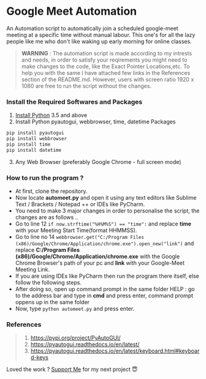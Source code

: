 # **Google Meet Automation**
An Automation script to automatically join a scheduled google-meet meeting at a specific time without manual labour. This one's for all the lazy people like me who don't like waking up early morning for online classes.

>**WARNING** : The automation script is made according to my intrests and needs, in order to satisfy your reqirements you might need to make changes to the code, like the Exact Pointer Locations,etc. To help you with the same I have attached few links in the References section of the README.md. However, users with screen ratio 1920 x 1080 are free to run the script without the changes.


### Install the Required Softwares and Packages
1. [Install Python](https://www.python.org/downloads/) 3.5 and above
2. Install Python pyautogui, webbrowser, time, datetime Packages
```python
pip install pyautogui
pip install webbrowser
pip install time
pip install datetime
```
3. Any Web Browser (preferably Google Chrome - full screen mode)


### How to run the program ?
- At first, clone the repository.
- Now locate **automeet.py** and open it using any text editors like Sublime Text / Brackets / Notepad ++ or IDEs like PyCharm.
- You need to make 3 major changes in order to personalise the script, the changes are as follows ..
- Go to line 12 `if now.strftime("%H%M%S") == "time":` and replace **time** with your Meeting Start Time(format HHMMSS).
- Go to line no 14 `webbrowser.get("C:/Program Files (x86)/Google/Chrome/Application/chrome.exe").open_new("link")` and replace **C:/Program Files (x86)/Google/Chrome/Application/chrome.exe** with the Google Chrome Browser's path of your pc and **link** with your Google-Meet Meeting Link.
- If you are using IDEs like PyCharm then run the program there itself, else follow the following steps.
- After doing so, open up command prompt in the same folder 
	HELP : go to the address bar and type in **cmd** and press enter, command prompt oppens up in the same folder
- Now, type `python automeet.py` and press enter.


### References
> 1. https://pypi.org/project/PyAutoGUI/
> 2. https://pyautogui.readthedocs.io/en/latest/
> 3. https://pyautogui.readthedocs.io/en/latest/keyboard.html#keyboard-keys

Loved the work ? [Support Me](https://paypal.me/shubhadeepmandal394?locale.x=en_GB) for my next project 😇
